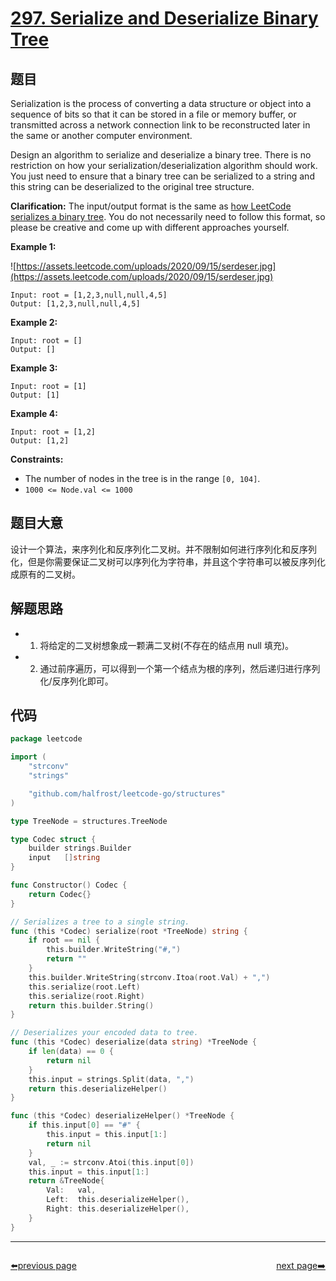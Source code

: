 # [297. Serialize and Deserialize Binary Tree](https://leetcode.com/problems/serialize-and-deserialize-binary-tree/)


## 题目

Serialization is the process of converting a data structure or object into a sequence of bits so that it can be stored in a file or memory buffer, or transmitted across a network connection link to be reconstructed later in the same or another computer environment.

Design an algorithm to serialize and deserialize a binary tree. There is no restriction on how your serialization/deserialization algorithm should work. You just need to ensure that a binary tree can be serialized to a string and this string can be deserialized to the original tree structure.

**Clarification:** The input/output format is the same as [how LeetCode serializes a binary tree](https://leetcode.com/faq/#binary-tree). You do not necessarily need to follow this format, so please be creative and come up with different approaches yourself.

**Example 1:**

![https://assets.leetcode.com/uploads/2020/09/15/serdeser.jpg](https://assets.leetcode.com/uploads/2020/09/15/serdeser.jpg)

```
Input: root = [1,2,3,null,null,4,5]
Output: [1,2,3,null,null,4,5]
```

**Example 2:**

```
Input: root = []
Output: []
```

**Example 3:**

```
Input: root = [1]
Output: [1]
```

**Example 4:**

```
Input: root = [1,2]
Output: [1,2]
```

**Constraints:**

- The number of nodes in the tree is in the range `[0, 104]`.
- `1000 <= Node.val <= 1000`

## 题目大意

设计一个算法，来序列化和反序列化二叉树。并不限制如何进行序列化和反序列化，但是你需要保证二叉树可以序列化为字符串，并且这个字符串可以被反序列化成原有的二叉树。

## 解题思路

- 1. 将给定的二叉树想象成一颗满二叉树(不存在的结点用 null 填充)。
- 2. 通过前序遍历，可以得到一个第一个结点为根的序列，然后递归进行序列化/反序列化即可。

## 代码

```go
package leetcode

import (
	"strconv"
	"strings"

	"github.com/halfrost/leetcode-go/structures"
)

type TreeNode = structures.TreeNode

type Codec struct {
	builder strings.Builder
	input   []string
}

func Constructor() Codec {
	return Codec{}
}

// Serializes a tree to a single string.
func (this *Codec) serialize(root *TreeNode) string {
	if root == nil {
		this.builder.WriteString("#,")
		return ""
	}
	this.builder.WriteString(strconv.Itoa(root.Val) + ",")
	this.serialize(root.Left)
	this.serialize(root.Right)
	return this.builder.String()
}

// Deserializes your encoded data to tree.
func (this *Codec) deserialize(data string) *TreeNode {
	if len(data) == 0 {
		return nil
	}
	this.input = strings.Split(data, ",")
	return this.deserializeHelper()
}

func (this *Codec) deserializeHelper() *TreeNode {
	if this.input[0] == "#" {
		this.input = this.input[1:]
		return nil
	}
	val, _ := strconv.Atoi(this.input[0])
	this.input = this.input[1:]
	return &TreeNode{
		Val:   val,
		Left:  this.deserializeHelper(),
		Right: this.deserializeHelper(),
	}
}
```



----------------------------------------------
<div style="display: flex;justify-content: space-between;align-items: center;">
<p><a href="https://books.halfrost.com/leetcode/ChapterFour/0200~0299/0290.Word-Pattern/">⬅️previous page</a></p>
<p><a href="https://books.halfrost.com/leetcode/ChapterFour/0200~0299/0299.Bulls-and-Cows/">next page➡️</a></p>
</div>
